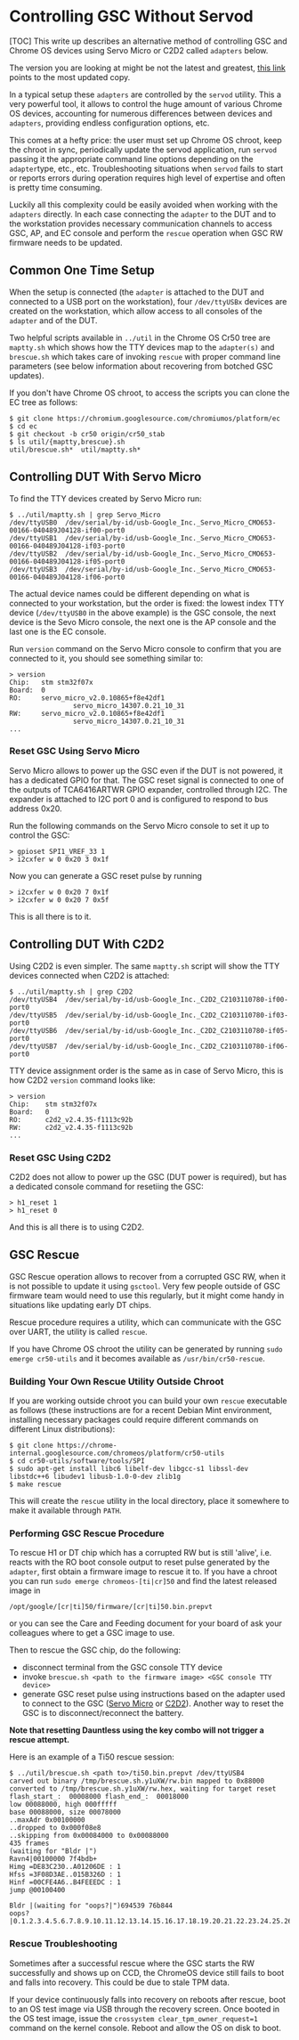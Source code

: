 # Controlling GSC Without Servod
[TOC]
This write up describes an alternative method of controlling GSC and Chrome
OS devices using Servo Micro or C2D2 called `adapters` below.

The version you are looking at might be not the latest and greatest, [this
link](https://chromium.googlesource.com/chromiumos/platform/ec/+/refs/heads/cr50_stab/docs/gsc_without_servod.md)
points to the most updated copy.

In a typical setup these `adapters` are controlled by the `servod` utility.
This a very powerful tool, it allows to control the huge amount of various
Chrome OS devices, accounting for numerous differences between devices and
`adapters`, providing endless configuration options, etc.

This comes at a hefty price: the user must set up Chrome OS chroot, keep the
chroot in sync, periodically update the servod application, run `servod`
passing it the appropriate command line options depending on the
`adapter`type, etc., etc. Troubleshooting situations when `servod` fails to
start or reports errors during operation requires high level of expertise and
often is pretty time consuming.

Luckily all this complexity could be easily avoided when working with the
`adapters` directly. In each case connecting the `adapter` to the DUT and to
the workstation provides necessary communication channels to access GSC, AP,
and EC console and perform the `rescue` operation when GSC RW firmware needs to
be updated.

## Common One Time Setup

When the setup is connected (the `adapter` is attached to the DUT and connected
to a USB port on the workstation), four `/dev/ttyUSBx` devices are created on
the workstation, which allow access to all consoles of the `adapter` and of the
DUT.

Two helpful scripts available in `../util` in the Chrome OS Cr50 tree are
`maptty.sh` which shows how the TTY devices map to the `adapter(s)` and
`brescue.sh` which takes care of invoking `rescue` with proper command line
parameters (see below information about recovering from botched GSC updates).

If you don't have Chrome OS chroot, to access the scripts you can clone the EC
tree as follows:

```
$ git clone https://chromium.googlesource.com/chromiumos/platform/ec
$ cd ec
$ git checkout -b cr50 origin/cr50_stab
$ ls util/{maptty,brescue}.sh
util/brescue.sh*  util/maptty.sh*
```

## Controlling DUT With Servo Micro

To find the TTY devices created by Servo Micro run:
```
$ ../util/maptty.sh | grep Servo_Micro
/dev/ttyUSB0  /dev/serial/by-id/usb-Google_Inc._Servo_Micro_CMO653-00166-040489J04128-if00-port0
/dev/ttyUSB1  /dev/serial/by-id/usb-Google_Inc._Servo_Micro_CMO653-00166-040489J04128-if03-port0
/dev/ttyUSB2  /dev/serial/by-id/usb-Google_Inc._Servo_Micro_CMO653-00166-040489J04128-if05-port0
/dev/ttyUSB3  /dev/serial/by-id/usb-Google_Inc._Servo_Micro_CMO653-00166-040489J04128-if06-port0
```
The actual device names could be different depending on what is connected to
your workstation, but the order is fixed: the lowest index TTY device
(`/dev/ttyUSB0` in the above example) is the GSC console, the next device is
the Sevo Micro console, the next one is the AP console and the last one is the
EC console.

Run `version` command on the Servo Micro console to confirm that you are
connected to it, you should see something similar to:
```
> version
Chip:   stm stm32f07x
Board:  0
RO:     servo_micro_v2.0.10865+f8e42df1
                servo_micro_14307.0.21_10_31
RW:     servo_micro_v2.0.10865+f8e42df1
                servo_micro_14307.0.21_10_31
...
```
### Reset GSC Using Servo Micro
Servo Micro allows to power up the GSC even if the DUT is not powered, it has
a dedicated GPIO for that. The GSC reset signal is connected to one of the
outputs of TCA6416ARTWR GPIO expander, controlled through I2C. The expander is
attached to I2C port 0 and is configured to respond to bus address 0x20.

Run the following commands on the Servo Micro console to set it up to control the GSC:
```
> gpioset SPI1_VREF_33 1
> i2cxfer w 0 0x20 3 0x1f
```
Now you can generate a GSC reset pulse by running
```
> i2cxfer w 0 0x20 7 0x1f
> i2cxfer w 0 0x20 7 0x5f
```
This is all there is to it.

## Controlling DUT With C2D2

Using C2D2 is even simpler. The same `maptty.sh` script will show the TTY
devices connected when C2D2 is attached:
```
$ ../util/maptty.sh | grep C2D2
/dev/ttyUSB4  /dev/serial/by-id/usb-Google_Inc._C2D2_C2103110780-if00-port0
/dev/ttyUSB5  /dev/serial/by-id/usb-Google_Inc._C2D2_C2103110780-if03-port0
/dev/ttyUSB6  /dev/serial/by-id/usb-Google_Inc._C2D2_C2103110780-if05-port0
/dev/ttyUSB7  /dev/serial/by-id/usb-Google_Inc._C2D2_C2103110780-if06-port0
```

TTY device assignment order is the same as in case of Servo Micro, this is how
C2D2 `version` command looks like:
```
> version
Chip:    stm stm32f07x
Board:   0
RO:      c2d2_v2.4.35-f1113c92b
RW:      c2d2_v2.4.35-f1113c92b
...
```
### Reset GSC Using C2D2
C2D2 does not allow to power up the GSC (DUT power is required), but has a
dedicated console command for resetiing the GSC:
```
> h1_reset 1
> h1_reset 0
```
And this is all there is to using C2D2.

## GSC Rescue

GSC Rescue operation allows to recover from a corrupted GSC RW, when it is not
possible to update it using `gsctool`. Very few people outside of GSC firmware
team would need to use this regularly, but it might come handy in situations
like updating early DT chips.

Rescue procedure requires a utility, which can communicate with the GSC over
UART, the utility is called `rescue`.

If you have Chrome OS chroot the utility can be generated by running `sudo
emerge cr50-utils` and it becomes available as `/usr/bin/cr50-rescue`.

### Building Your Own Rescue Utility Outside Chroot

If you are working outside chroot you can build your own `rescue` executable
as follows (these instructions are for a recent Debian Mint environment,
installing necessary packages could require different commands on different
Linux distributions):
```
$ git clone https://chrome-internal.googlesource.com/chromeos/platform/cr50-utils
$ cd cr50-utils/software/tools/SPI
$ sudo apt-get install libc6 libelf-dev libgcc-s1 libssl-dev libstdc++6 libudev1 libusb-1.0-0-dev zlib1g
$ make rescue
```
This will create the `rescue` utility in the local directory, place it
somewhere to make it available through `PATH`.

### Performing GSC Rescue Procedure

To rescue H1 or DT chip which has a corrupted RW but is still 'alive', i.e.
reacts with the RO boot console output to reset pulse generated by the
`adapter`, first obtain a firmware image to rescue it to. If you have a chroot
you can run `sudo emerge chromeos-[ti|cr]50` and find the latest released
image in
```
/opt/google/[cr|ti]50/firmware/[cr|ti]50.bin.prepvt
```
or you can see the Care and Feeding document for your board of ask your
colleagues where to get a GSC image to use.

Then to rescue the GSC chip, do the following:

 - disconnect terminal from the GSC console TTY device
 - invoke `brescue.sh <path to the firmware image> <GSC console TTY device>`
 - generate GSC reset pulse using instructions based on the adapter used to
 connect to the GSC ([Servo Micro](#reset-gsc-using-servo-micro) or
 [C2D2](#reset-gsc-using-c2d2)). Another way to reset the GSC is to
 disconnect/reconnect the battery.

**Note that resetting Dauntless using the key combo will not trigger a rescue
 attempt.**

Here is an example of a Ti50 rescue session:
```
$ ../util/brescue.sh <path to>/ti50.bin.prepvt /dev/ttyUSB4
carved out binary /tmp/brescue.sh.y1uXW/rw.bin mapped to 0x88000
converted to /tmp/brescue.sh.y1uXW/rw.hex, waiting for target reset
flash_start_:  00008000 flash_end_:  00018000
low 00088000, high 000fffff
base 00088000, size 00078000
..maxAdr 0x00100000
..dropped to 0x000f08e8
..skipping from 0x00084000 to 0x00088000
435 frames
(waiting for "Bldr |")
Ravn4|00100000 7f4bdb+
Himg =DE83C230..A01206DE : 1
Hfss =3F08D3AE..015B326D : 1
Hinf =00CFE4A6..B4FEEEDC : 1
jump @00100400

Bldr |(waiting for "oops?|")694539 76b844
oops?|0.1.2.3.4.5.6.7.8.9.10.11.12.13.14.15.16.17.18.19.20.21.22.23.24.25.26.27.28.29.30.31.32.33.34.35.36.37.38.39.40.41.42.43.44.45.46.47.48.49.50.51.52.53.54.55.56.57.58.59.60.61.62.63.64.65.66.67.68.69.70.71.72.73.74.75.76.77.78.79.80.81.82.83.84.85.86.87.88.89.90.91.92.93.94.95.96.97.98.99.100.101.102.103.104.105.106.107.108.109.110.111.112.113.114.115.116.117.118.119.120.121.122.123.124.125.126.127.128.129.130.131.132.133.134.135.136.137.138.139.140.141.142.143.144.145.146.147.148.149.150.151.152.153.154.155.156.157.158.159.160.161.162.163.164.165.166.167.168.169.170.171.172.173.174.175.176.177.178.179.180.181.182.183.184.185.186.187.188.189.190.191.192.193.194.195.196.197.198.199.200.201.202.203.204.205.206.207.208.209.210.211.212.213.214.215.216.217.218.219.220.221.222.223.224.225.226.227.228.229.230.231.232.233.234.235.236.237.238.239.240.241.242.243.244.245.246.247.248.249.250.251.252.253.254.255.256.257.258.259.260.261.262.263.264.265.266.267.268.269.270.271.272.273.274.275.276.277.278.279.280.281.282.283.284.285.286.287.288.289.290.291.292.293.294.295.296.297.298.299.300.301.302.303.304.305.306.307.308.309.310.311.312.313.314.315.316.317.318.319.320.321.322.323.324.325.326.327.328.329.330.331.332.333.334.335.336.337.338.339.340.341.342.343.344.345.346.347.348.349.350.351.352.353.354.355.356.357.358.359.360.361.362.363.364.365.366.367.368.369.370.371.372.373.374.375.376.377.378.379.380.381.382.383.384.385.386.387.388.389.390.391.392.393.394.395.396.397.398.399.400.401.402.403.404.405.406.407.408.409.410.411.412.413.414.415.416.417.418.419.420.421.422.423.424.425.426.427.428.429.430.431.432.433.434.done!
```
### Rescue Troubleshooting

Sometimes after a successful rescue where the GSC starts the RW successfully and
shows up on CCD, the ChromeOS device still fails to boot and falls into
recovery. This could be due to stale TPM data.

If your device continuously falls into recovery on reboots after rescue, boot to
an OS test image via USB through the recovery screen. Once booted in the OS test
image, issue the `crossystem clear_tpm_owner_request=1` command on the kernel
console. Reboot and allow the OS on disk to boot.

